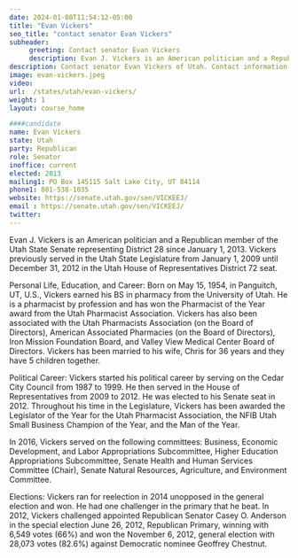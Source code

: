 ```yaml
---
date: 2024-01-08T11:54:12-05:00
title: "Evan Vickers"
seo_title: "contact senator Evan Vickers"
subheader:
     greeting: Contact senator Evan Vickers
     description: Evan J. Vickers is an American politician and a Republican member of the Utah State Senate representing District 28 since January 1, 2013. Vickers previously served in the Utah State Legislature from January 1, 2009 until December 31, 2012 in the Utah House of Representatives District 72 seat.
description: Contact senator Evan Vickers of Utah. Contact information for Evan Vickers includes email address, phone number, and mailing address.
image: evan-vickers.jpeg
video:
url:  /states/utah/evan-vickers/
weight: 1
layout: course_home

####candidate
name: Evan Vickers
state: Utah
party: Republican
role: Senator
inoffice: current
elected: 2013
mailing1: PO Box 145115 Salt Lake City, UT 84114
phone1: 801-538-1035
website: https://senate.utah.gov/sen/VICKEEJ/
email : https://senate.utah.gov/sen/VICKEEJ/
twitter:
---
```


Evan J. Vickers is an American politician and a Republican member of the Utah State Senate representing District 28 since January 1, 2013. Vickers previously served in the Utah State Legislature from January 1, 2009 until December 31, 2012 in the Utah House of Representatives District 72 seat.

Personal Life, Education, and Career:
Born on May 15, 1954, in Panguitch, UT, U.S., Vickers earned his BS in pharmacy from the University of Utah. He is a pharmacist by profession and has won the Pharmacist of the Year award from the Utah Pharmacist Association. Vickers has also been associated with the Utah Pharmacists Association (on the Board of Directors), American Associated Pharmacies (on the Board of Directors), Iron Mission Foundation Board, and Valley View Medical Center Board of Directors. Vickers has been married to his wife, Chris for 36 years and they have 5 children together.

Political Career:
Vickers started his political career by serving on the Cedar City Council from 1987 to 1999. He then served in the House of Representatives from 2009 to 2012. He was elected to his Senate seat in 2012. Throughout his time in the Legislature, Vickers has been awarded the Legislator of the Year for the Utah Pharmacist Association, the NFIB Utah Small Business Champion of the Year, and the Man of the Year.

In 2016, Vickers served on the following committees: Business, Economic Development, and Labor Appropriations Subcommittee, Higher Education Appropriations Subcommittee, Senate Health and Human Services Committee (Chair), Senate Natural Resources, Agriculture, and Environment Committee.

Elections:
Vickers ran for reelection in 2014 unopposed in the general election and won. He had one challenger in the primary that he beat. In 2012, Vickers challenged appointed Republican Senator Casey O. Anderson in the special election June 26, 2012, Republican Primary, winning with 6,549 votes (66%) and won the November 6, 2012, general election with 28,073 votes (82.6%) against Democratic nominee Geoffrey Chestnut.

